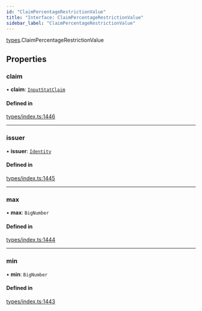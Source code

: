 ```yaml
---
id: "ClaimPercentageRestrictionValue"
title: "Interface: ClaimPercentageRestrictionValue"
sidebar_label: "ClaimPercentageRestrictionValue"
---
```


[types](../../../modules/Types/Types.md).ClaimPercentageRestrictionValue

## Properties

### claim

• **claim**: [`InputStatClaim`](../../../modules/Types/Types.md#inputstatclaim)

#### Defined in

[types/index.ts:1446](https://github.com/PolymeshAssociation/polymesh-sdk/blob/2c78f6c34/src/types/index.ts#L1446)

___

### issuer

• **issuer**: [`Identity`](../../../classes/API/Entities/Identity/Identity.md)

#### Defined in

[types/index.ts:1445](https://github.com/PolymeshAssociation/polymesh-sdk/blob/2c78f6c34/src/types/index.ts#L1445)

___

### max

• **max**: `BigNumber`

#### Defined in

[types/index.ts:1444](https://github.com/PolymeshAssociation/polymesh-sdk/blob/2c78f6c34/src/types/index.ts#L1444)

___

### min

• **min**: `BigNumber`

#### Defined in

[types/index.ts:1443](https://github.com/PolymeshAssociation/polymesh-sdk/blob/2c78f6c34/src/types/index.ts#L1443)
